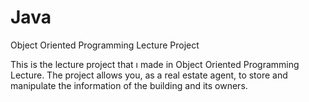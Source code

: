 # Java
Object Oriented Programming Lecture Project

This is the lecture project that ı made in Object Oriented Programming Lecture. The project allows you, as a real estate agent, to store and manipulate the information of the building and its owners.
